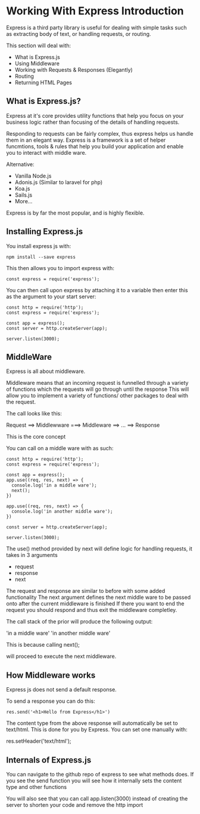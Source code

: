 # Working With Express Introduction 

Express is a third party library is useful for dealing with simple tasks such as extracting body of text, or handling requests, or routing. 

This section will deal with: 

- What is Express.js 
- Using Middleware 
- Working with Requests & Responses (Elegantly)
- Routing 
- Returning HTML Pages 

## What is Express.js?

Express at it's core provides utility functions that help you focus on your business logic rather than focusing of the details of handling requests. 

Responding to requests can be fairly complex, thus express helps us handle them in an elegant way. 
Express is a framework is a set of helper funcmtions, tools & rules that help you build your application and enable you to interact with middle ware. 

Alternative: 

- Vanilla Node.js 
- Adonis.js (Similar to laravel for php)
- Koa.js 
- Sails.js 
- More... 

Express is by far the most popular, and is highly flexible. 

## Installing Express.js 

You install express js with: 

```
npm install --save express 
```

This then allows you to import express with: 

```
const express = require('express');
```

You can then call upon express by attaching it to a variable then enter this as the argument to your start server: 

```
const http = require('http');
const express = require('express');

const app = express();
const server = http.createServer(app);

server.listen(3000);

```

## MiddleWare

Express is all about middleware.

Middleware means that an incoming request is funnelled through a variety of functions which the requests will go through until the response 
This will allow you to implement a variety of functions/ other packages to deal with the request. 

The call looks like this: 

Request ==> Middlewware ===> Middleware ==> ... ==> Response

This is the core concept

You can call on a middle ware with as such: 

```
const http = require('http');
const express = require('express');

const app = express();
app.use((req, res, next) => {
  console.log('in a middle ware');
  next();
})

app.use((req, res, next) => {
  console.log('in another middle ware');
})

const server = http.createServer(app);

server.listen(3000);

```

The use() method provided by next will define logic for handling requests, it takes in 3 arguments 

- request
- response
- next 

The request and response are similar to before with some added functionality 
The next argument defines the next middle ware to be passed onto after the current middleware is finished 
If there you want to end the request you should respond and thus exit the middleware completley. 

The call stack of the prior will produce the following output: 

'in a middle ware'
'in another middle ware' 

This is because calling next();

will proceed to execute the next middleware.

## How Middleware works

Express js does not send a default response. 

To send a response you can do this: 

```
res.send('<h1>Hello from Express</h1>')
```

The content type from the above response will automatically be set to text/html. 
This is done for you by Express. You can set one manually with: 

res.setHeader('text/html');

## Internals of Express.js

You can navigate to the github repo of express to see what methods does.
If you see the send function you will see how it internally sets the content type and other functions

You will also see that you can call app.listen(3000) instead of creating the server to shorten your code and remove the http import
